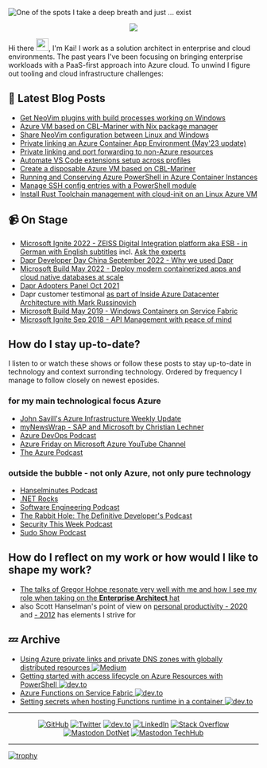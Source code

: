 ![One of the spots I take a deep breath and just ... exist](https://res.cloudinary.com/practicaldev/image/fetch/s--E3J7Qj_I--/c_imagga_scale,f_auto,fl_progressive,h_420,q_auto,w_1000/https://dev-to-uploads.s3.amazonaws.com/i/r5etlmwo8yqfxk475uvi.JPG)
<p align="center"> 
  <img src="https://profile-counter.glitch.me/kaiwalter/count.svg" />
</p>

Hi there <img src="https://media.giphy.com/media/hvRJCLFzcasrR4ia7z/giphy.gif" width="25px">, I'm Kai! I work as a solution architect in enterprise and cloud environments. The past years I've been focusing on bringing enterprise workloads with a PaaS-first approach into Azure cloud. To unwind I figure out tooling and cloud infrastructure challenges:

## 📕 Latest Blog Posts

<!-- BLOG-POST-LIST:START -->
- [Get NeoVim plugins with build processes working on Windows](https://dev.to/kaiwalter/get-neovim-plugins-with-build-processes-working-on-windows-i39)
- [Azure VM based on CBL-Mariner with Nix package manager](https://dev.to/kaiwalter/azure-vm-based-on-cbl-mariner-with-nix-package-manager-243f)
- [Share NeoVim configuration between Linux and Windows](https://dev.to/kaiwalter/share-neovim-configuration-between-linux-and-windows-4gh8)
- [Private linking an Azure Container App Environment &lpar;May&#39;23 update&rpar;](https://dev.to/kaiwalter/private-linking-an-azure-container-app-environment-may23-update-47f8)
- [Private linking and port forwarding to non-Azure resources](https://dev.to/kaiwalter/private-linking-and-port-forwarding-to-non-azure-resources-5h0f)
- [Automate VS Code extensions setup across profiles](https://dev.to/kaiwalter/automate-vs-code-extensions-setup-across-profiles-4bc2)
- [Create a disposable Azure VM based on CBL-Mariner](https://dev.to/kaiwalter/create-a-disposable-azure-vm-based-on-cbl-mariner-2013)
- [Running and Conserving Azure PowerShell in Azure Container Instances](https://dev.to/kaiwalter/running-and-conserving-azure-powershell-in-azure-container-instances-a1a)
- [Manage SSH config entries with a PowerShell module](https://dev.to/kaiwalter/manage-ssh-config-entries-with-a-powershell-module-77b)
- [Install Rust Toolchain management with cloud-init on an Linux Azure VM](https://dev.to/kaiwalter/install-rust-toolchain-management-with-cloud-init-on-an-linux-azure-vm-2o51)
<!-- BLOG-POST-LIST:END -->

## 📹 On Stage

- [Microsoft Ignite 2022 - ZEISS Digital Integration platform aka ESB - in German with English subtitles](https://ignite.microsoft.com/en-US/sessions/177eaabd-6050-4152-a3cb-6d3365ce3297?source=sessions) incl. [Ask the experts](https://ignite.microsoft.com/en-US/sessions/b6a3dd9a-1a2c-4384-be4b-4fc3e70b182a?source=sessions)
- [Dapr Developer Day China September 2022 -  Why we used Dapr](https://www.bilibili.com/video/BV1LD4y1z7s6?spm_id_from=333.999.0.0)
- [Microsoft Build May 2022 - Deploy modern containerized apps and cloud native databases at scale](https://youtu.be/uyJfKkjIJ4Y?t=1388)
- [Dapr Adopters Panel Oct 2021](https://www.youtube.com/watch?v=Jyug0wnfsug)
- Dapr customer testimonal [as part of Inside Azure Datacenter Architecture with Mark Russinovich](https://youtu.be/69PrhWQorEM?t=3986)
- [Microsoft Build May 2019 - Windows Containers on Service Fabric](https://youtu.be/sU52ULgX7YU?t=2058)
- [Microsoft Ignite Sep 2018 - API Management with peace of mind](https://youtu.be/BoZimCedfq8?t=1317)

## How do I stay up-to-date?

I listen to or watch these shows or follow these posts to stay up-to-date in technology and context surronding technology. Ordered by frequency I manage to follow closely on newest eposides.

### for my main technological focus **Azure**

- [John Savill's Azure Infrastructure Weekly Update](https://www.youtube.com/watch?v=cIuiH9EnFfE&list=PLlVtbbG169nEv7jSfOVmQGRp9wAoAM0Ks)
- [myNewsWrap - SAP and Microsoft by Christian Lechner](https://dev.to/lechnerc77)
- [Azure DevOps Podcast](http://azuredevopspodcast.clear-measure.com/)
- [Azure Friday on Microsoft Azure YouTube Channel](https://www.youtube.com/watch?v=XQTQz-MgEBA&list=PLLasX02E8BPDT2Z2pdCHNCkENpcQWy5n6)
- [The Azure Podcast](https://azpodcast.azurewebsites.net/)

### **outside the bubble** - not only Azure, not only pure technology

- [Hanselminutes Podcast](https://hanselminutes.com/)
- [.NET Rocks](https://www.dotnetrocks.com/)
- [Software Engineering Podcast](https://www.se-radio.net/)
- [The Rabbit Hole: The Definitive Developer's Podcast](https://therabbithole.libsyn.com/)
- [Security This Week Podcast](https://securitythisweek.com/)
- [Sudo Show Podcast](https://sudo.show/)

## How do I reflect on my work or how would I like to shape my work?

- [The talks of Gregor Hohpe resonate very well with me and how I see my role when taking on the **Enterprise Architect** hat](https://www.youtube.com/playlist?list=PLsuboX68NN3DL-sYP16NRyaLFRvSexa_s)
- also Scott Hanselman's point of view on [personal productivity - 2020](https://youtu.be/RpH6IPhyh7I) and [- 2012](https://youtu.be/RpH6IPhyh7I) has elements I strive for

## 💤 Archive

- [Using Azure private links and private DNS zones with globally distributed resources <img src="https://img.shields.io/badge/Medium--_.svg?style=social&logo=medium" alt="Medium">](https://ancientitguy.medium.com/using-azure-private-links-and-private-dns-zones-with-globally-distributed-resources-2c9e53b03250)
- [Getting started with access lifecycle on Azure Resources with PowerShell <img src="https://img.shields.io/badge/dev.to--_.svg?style=social&logo=dev.to" alt="dev.to">](https://dev.to/kaiwalter/getting-started-with-access-lifecycle-on-azure-resources-with-powershell-2988)
- [Azure Functions on Service Fabric <img src="https://img.shields.io/badge/dev.to--_.svg?style=social&logo=dev.to" alt="dev.to">](https://dev.to/kaiwalter/azure-functions-on-service-fabric-40n8)
- [Setting secrets when hosting Functions runtime in a container <img src="https://img.shields.io/badge/dev.to--_.svg?style=social&logo=dev.to" alt="dev.to">](https://dev.to/kaiwalter/setting-secrets-when-hosting-functions-runtime-in-a-container-4obp)

---

<p align="center">
	<a href="https://github.com/kaiwalter"><img src="https://img.shields.io/github/followers/kaiwalter.svg?label=GitHub&style=social" alt="GitHub"></a>
	<a href="https://twitter.com/ancientitguy"><img src="https://img.shields.io/twitter/follow/ancientitguy?label=Twitter&style=social" alt="Twitter"></a>
	<a href="https://dev.to/kaiwalter"><img src="https://img.shields.io/badge/dev.to--_.svg?style=social&logo=dev.to" alt="dev.to"></a>
	<a href="https://www.linkedin.com/in/kaiwalter/"><img src="https://img.shields.io/badge/LinkedIn--_.svg?style=social&logo=linkedin" alt="LinkedIn"></a>
	<a href="https://stackoverflow.com/users/4947644/kai-walter"><img src="https://img.shields.io/badge/Stack Overflow--_.svg?style=social&logo=stackoverflow" alt="Stack Overflow"></a>
	<a rel="me" href="https://dotnet.social/@ancientitguy"><img src="https://img.shields.io/mastodon/follow/109370641672865002?domain=https%3A%2F%2Fdotnet.social%2F&label=%40dotnet.social&style=social" alt="Mastodon DotNet"></a>
	<a rel="me" href="https://techhub.social/@ancientITguy"><img src="https://img.shields.io/mastodon/follow/109415491460751701?domain=https%3A%2F%2Ftechhub.social&label=%40techhub.social&style=social" alt="Mastodon TechHub"></a>
</p>

---

[![trophy](https://github-profile-trophy.vercel.app/?username=kaiwalter)](https://github.com/ryo-ma/github-profile-trophy)
